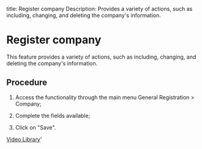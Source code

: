 title: Register company
Description: Provides a variety of actions, such as including, changing, and deleting the company's information.

# Register company

This feature provides a variety of actions, such as including, changing, and
deleting the company's information.

Procedure
-------------

1.  Access the functionality through the main menu General Registration \>
    Company;

2.  Complete the fields available;

3.  Click on "Save".

<i class='fa fa-youtube-play  fa-2x' style='color:#97ce17;vertical-align: middle;'> </i> [Video Library](https://www.youtube.com/playlist?list=PLB5qK2uzf2RPsG8HdkE7qEHB39yEI_T8y)'

<!-- !!! tip "About"

    <b>Product/Version:</b> CITSmart | 9.00 &nbsp;&nbsp;
    <b>Updated:</b>01/10/2019 - Anna Martins

